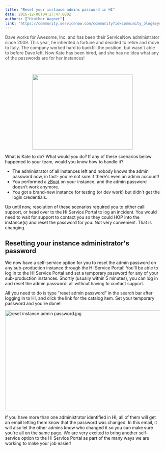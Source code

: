 ```yaml
---
title: "Reset your instance admins password in HI"
date: 2016-12-06T04:27:47.000Z
authors: ["Heather Wagner"]
link: "https://community.servicenow.com/community?id=community_blog&sys_id=26fc66a5dbd0dbc01dcaf3231f961935"
---
```

<p><span style="color: #505050;">Dave works for Awesome, Inc. and has been their ServiceNow administrator since 2009. This year, he inherited a fortune and decided to retire and move to Italy. The company worked hard to backfill the position, but wasn't able to before Dave left. Now Kate has been hired, and she has no idea what any of the passwords are for her instances!</span></p><p><span style="color: #eb7a3d;"><span style="color: #303030;"> </span><br/></span></p><center><img height="245" src="https://media.giphy.com/media/l0HlCqV35hdEg2GUo/giphy.gif" style="height: 245px; width: 326.667px;" width="326"/></center><p></p><p>What is Kate to do? What would you do? If any of these scenarios below happened to your team, would you know how to handle it?</p><ul><li>The administrator of all instances left and nobody knows the admin password now, in fact- you're not sure if there's even an admin account!</li><li>You performed a <a title="" _jive_internal="true" href="/community?id=community_blog&sys_id=15cc2265dbd0dbc01dcaf3231f96195d">zBoot</a> on your instance, and the admin password doesn't work anymore.</li><li>You got a brand-new instance for testing (or dev work) but didn't get the login credentials.</li></ul><p></p><p>Up until now, resolution of these scenarios required you to either call support, or head over to the HI Service Portal to log an incident. You would need to wait for support to contact you so they could HOP into the instance(s) and reset the password for you. Not very convenient. That is changing.</p><p></p><h2>Resetting your instance administrator's password</h2><p>We now have a self-service option for you to reset the admin password on any sub-production instance through the HI Service Portal! You'll be able to log in to the HI Service Portal and set a temporary password for any of your sub-production instances. Shortly (usually within 5 minutes), you can log in and reset the admin password, all without having to contact support.</p><p></p><p>All you need to do is type "reset admin password" in the search bar after logging in to HI, and click the link for the catalog item. Set your temporary password and you're done!</p><p><img   alt="reset instance admin password.jpg" class="image-1 jive-image" src="25a3d802db1817041dcaf3231f961936.iix" style="width: 620px; height: 326px; display: block; margin-left: auto; margin-right: auto;"/></p><p></p><p>If you have more than one administrator identified in HI, all of them will get an email letting them know that the password was changed. In this email, it will also let the other admins know who changed it so you can make sure you're all on the same page. We are very excited to bring another self-service option to the HI Service Portal as part of the many ways we are working to make your job easier!</p>